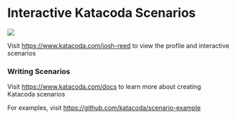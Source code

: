 # Interactive Katacoda Scenarios

[![](http://shields.katacoda.com/katacoda/josh-reed/count.svg)](https://www.katacoda.com/josh-reed "Get your profile on Katacoda.com")

Visit https://www.katacoda.com/josh-reed to view the profile and interactive scenarios

### Writing Scenarios
Visit https://www.katacoda.com/docs to learn more about creating Katacoda scenarios

For examples, visit https://github.com/katacoda/scenario-example
